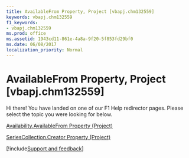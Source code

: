 ```yaml
---
title: AvailableFrom Property, Project [vbapj.chm132559]
keywords: vbapj.chm132559
f1_keywords:
- vbapj.chm132559
ms.prod: office
ms.assetid: 1943cd11-861e-4a8a-9f20-5f853fd29bf0
ms.date: 06/08/2017
localization_priority: Normal
---
```



# AvailableFrom Property, Project [vbapj.chm132559]

Hi there! You have landed on one of our F1 Help redirector pages. Please select the topic you were looking for below.

[Availability.AvailableFrom Property (Project)](http://msdn.microsoft.com/library/114a1c41-8866-f479-ef08-e099cf7a9968%28Office.15%29.aspx)

[SeriesCollection.Creator Property (Project)](http://msdn.microsoft.com/library/d2bc1554-6ae3-7eb2-e455-fef0cf544290%28Office.15%29.aspx)

[!include[Support and feedback](~/includes/feedback-boilerplate.md)]